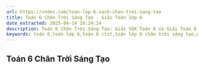 ```yaml
---
url: https://vndoc.com/toan-lop-6-sach-chan-troi-sang-tao
title: Toán 6 Chân Trời Sáng Tạo - Giải Toán lớp 6
date_extracted: 2025-04-14 16:24:24
description: Toán 6 Chân Trời Sáng Tạo: Giải SGK Toán 6 và Giải Toán 6 SBT, lý thuyết và bài tập toán lớp 6 được VnDoc sưu tầm và đăng tải
keywords: toán 6,toán lớp 6,toán 6 ctst,toán lớp 6 chân trời sáng tạo,giải toán 6 chân trời sáng tạo,giải toán lớp 6 chân trời sáng tạo,toán lớp 6 chân trời sáng tạo,toán lớp 6 chân trời sáng tạo tập 2,toán 6 chân trời sáng tạo tập 2
---
```


## Toán 6 Chân Trời Sáng Tạo
